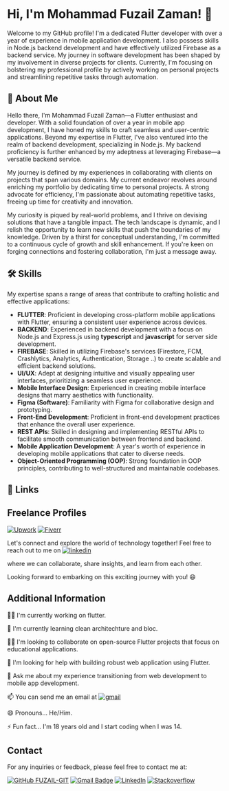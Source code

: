 # Hi, I'm Mohammad Fuzail Zaman! 👋

Welcome to my GitHub profile! I'm a dedicated Flutter developer with over a year of experience in mobile application development. I also possess skills in Node.js backend development and have effectively utilized Firebase as a backend service. My journey in software development has been shaped by my involvement in diverse projects for clients. Currently, I'm focusing on bolstering my professional profile by actively working on personal projects and streamlining repetitive tasks through automation.

## 🚀 About Me
Hello there, I'm Mohammad Fuzail Zaman—a Flutter enthusiast and developer. With a solid foundation of over a year in mobile app development, I have honed my skills to craft seamless and user-centric applications. Beyond my expertise in Flutter, I've also ventured into the realm of backend development, specializing in Node.js. My backend proficiency is further enhanced by my adeptness at leveraging Firebase—a versatile backend service.

My journey is defined by my experiences in collaborating with clients on projects that span various domains. My current endeavor revolves around enriching my portfolio by dedicating time to personal projects. A strong advocate for efficiency, I'm passionate about automating repetitive tasks, freeing up time for creativity and innovation.

My curiosity is piqued by real-world problems, and I thrive on devising solutions that have a tangible impact. The tech landscape is dynamic, and I relish the opportunity to learn new skills that push the boundaries of my knowledge. Driven by a thirst for conceptual understanding, I'm committed to a continuous cycle of growth and skill enhancement. If you're keen on forging connections and fostering collaboration, I'm just a message away.

## 🛠 Skills
My expertise spans a range of areas that contribute to crafting holistic and effective applications:

- **FLUTTER**: Proficient in developing cross-platform mobile applications with Flutter, ensuring a consistent user experience across devices.
- **BACKEND**: Experienced in backend development with a focus on Node.js and Express.js using **typescript** and **javascript** for server side development.
- **FIREBASE**: Skilled in utilizing Firebase's services (Firestore, FCM, Crashlytics, Analytics, Authentication, Storage ..) to create scalable and efficient backend solutions.
- **UI/UX**: Adept at designing intuitive and visually appealing user interfaces, prioritizing a seamless user experience.
- **Mobile Interface Design**: Experienced in creating mobile interface designs that marry aesthetics with functionality.
- **Figma (Software)**: Familiarity with Figma for collaborative design and prototyping.
- **Front-End Development**: Proficient in front-end development practices that enhance the overall user experience.
- **REST APIs**: Skilled in designing and implementing RESTful APIs to facilitate smooth communication between frontend and backend.
- **Mobile Application Development**: A year's worth of experience in developing mobile applications that cater to diverse needs.
- **Object-Oriented Programming (OOP)**: Strong foundation in OOP principles, contributing to well-structured and maintainable codebases.

## 🔗 Links

## Freelance Profiles

[![Upwork](https://img.shields.io/badge/Upwork-6FDA44?style=for-the-badge&logo=upwork&logoColor=white)](https://www.upwork.com/freelancers/~019283cbc1dd33861b)
[![Fiverr](https://img.shields.io/badge/Fiverr-1DBF73?style=for-the-badge&logo=fiverr&logoColor=white)](https://www.fiverr.com/m_fuzail_zaman?public_mode=true)

Let's connect and explore the world of technology together! Feel free to reach out to me on 
[![linkedin](https://img.shields.io/badge/linkedin-0A66C2?style=for-the-badge&logo=linkedin&logoColor=white)](https://www.linkedin.com/in/mohammad-fuzail-zaman-670731239/)

where we can collaborate, share insights, and learn from each other.

Looking forward to embarking on this exciting journey with you! 😄

## Additional Information
👩‍💻 I'm currently working on flutter.

🧠 I'm currently learning clean architechture and bloc.

👯‍♀️ I'm looking to collaborate on open-source Flutter projects that focus on educational applications.

🤔 I'm looking for help with building robust web application using Flutter.

💬 Ask me about my experience transitioning from web development to mobile app development.

📫 You can send me an email at 
[![gmail](https://img.shields.io/badge/Gmail-D14836?style=for-the-badge&logo=gmail&logoColor=white)](mailto:mohammadfuzailzaman@gmail.com)

😄 Pronouns... He/Him.

⚡️ Fun fact... I'm 18 years old and I start coding when I was 14.

## Contact

For any inquiries or feedback, please feel free to contact me at:

[![GitHub FUZAIL-GIT](https://img.shields.io/github/followers/FUZAIL-GIT?label=follow&style=social)](https://github.com/FUZAIL-GIT)
[![Gmail Badge](https://img.shields.io/badge/-mohammadfuzailzaman@gmail.com-c14438?style=flat-square&logo=Gmail&logoColor=white&link=mailto:mohammadfuzailzaman@gmail.com)](mailto:mohammadfuzailzaman@gmail.com)
[![LinkedIn](https://img.shields.io/badge/linkedin-%230077B5.svg?style=for-the-badge&logo=linkedin&logoColor=white)](https://www.linkedin.com/in/mohammad-fuzail-zaman-670731239/)
[![Stackoverflow](https://img.shields.io/stackexchange/:stackexchangesite/t/:query
)](https://stackoverflow.com/users/19914951/mohammad-fuzail-zaman)



